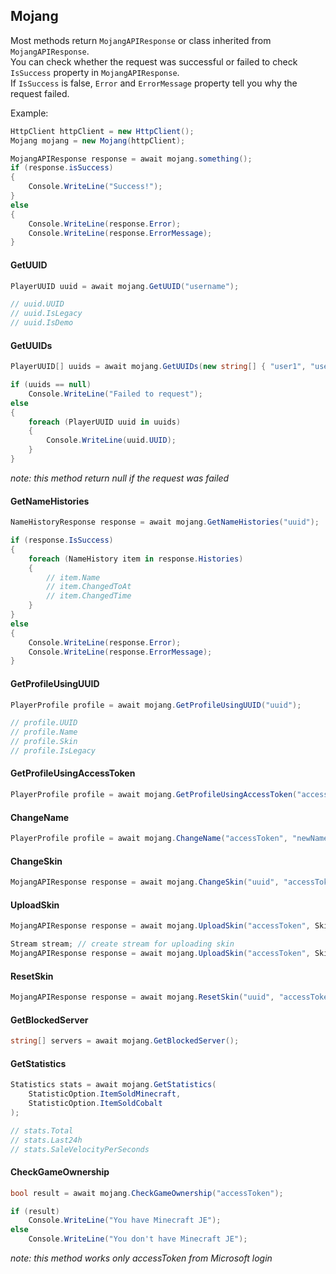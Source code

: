 ## Mojang

Most methods return `MojangAPIResponse` or class inherited from `MojangAPIResponse`.  
You can check whether the request was successful or failed to check `IsSuccess` property in `MojangAPIResponse`.  
If `IsSuccess` is false, `Error` and `ErrorMessage` property tell you why the request failed.  

Example: 
```csharp
HttpClient httpClient = new HttpClient();
Mojang mojang = new Mojang(httpClient);

MojangAPIResponse response = await mojang.something();
if (response.isSuccess)
{
    Console.WriteLine("Success!");
}
else
{
    Console.WriteLine(response.Error);
    Console.WriteLine(response.ErrorMessage);
}
```

#### GetUUID

```csharp
PlayerUUID uuid = await mojang.GetUUID("username");

// uuid.UUID
// uuid.IsLegacy
// uuid.IsDemo
```

#### GetUUIDs
```csharp
PlayerUUID[] uuids = await mojang.GetUUIDs(new string[] { "user1", "user2" });

if (uuids == null)
    Console.WriteLine("Failed to request");
else
{
    foreach (PlayerUUID uuid in uuids)
    {
        Console.WriteLine(uuid.UUID);
    }
}
```

*note: this method return null if the request was failed*

#### GetNameHistories
```csharp
NameHistoryResponse response = await mojang.GetNameHistories("uuid");

if (response.IsSuccess)
{
    foreach (NameHistory item in response.Histories)
    {
        // item.Name
        // item.ChangedToAt
        // item.ChangedTime
    }
}
else
{
    Console.WriteLine(response.Error);
    Console.WriteLine(response.ErrorMessage);
}
```

#### GetProfileUsingUUID

```csharp
PlayerProfile profile = await mojang.GetProfileUsingUUID("uuid");

// profile.UUID
// profile.Name
// profile.Skin
// profile.IsLegacy
```

#### GetProfileUsingAccessToken

```csharp
PlayerProfile profile = await mojang.GetProfileUsingAccessToken("accessToken");
```

#### ChangeName

```csharp
PlayerProfile profile = await mojang.ChangeName("accessToken", "newName");
```

#### ChangeSkin

```csharp
MojangAPIResponse response = await mojang.ChangeSkin("uuid", "accessToken", SkinType.Steve, "skinUrl");
```

#### UploadSkin

```csharp
MojangAPIResponse response = await mojang.UploadSkin("accessToken", SkinType.Steve, "skin_png_file_path");
```
```csharp
Stream stream; // create stream for uploading skin
MojangAPIResponse response = await mojang.UploadSkin("accessToken", SkinType.Steve, stream, "file_name");
```

#### ResetSkin

```csharp
MojangAPIResponse response = await mojang.ResetSkin("uuid", "accessToken");
```

#### GetBlockedServer

```csharp
string[] servers = await mojang.GetBlockedServer();
```

#### GetStatistics

```csharp
Statistics stats = await mojang.GetStatistics(
    StatisticOption.ItemSoldMinecraft,
    StatisticOption.ItemSoldCobalt
);

// stats.Total
// stats.Last24h
// stats.SaleVelocityPerSeconds
```

#### CheckGameOwnership

```csharp
bool result = await mojang.CheckGameOwnership("accessToken");

if (result)
    Console.WriteLine("You have Minecraft JE");
else
    Console.WriteLine("You don't have Minecraft JE");
```

*note: this method works only accessToken from Microsoft login*